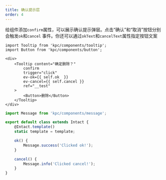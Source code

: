 ```yaml
---
title: 确认提示层
order: 4
---
```


给组件添加`confirm`属性，可以展示确认提示弹层。点击“确认”和“取消”按钮分别会触发`ok`和`cancel`
事件。你还可以通过`okText`和`cancelText`属性指定按钮文案

```vdt
import Tooltip from 'kpc/components/tooltip';
import Button from 'kpc/components/button';

<div>
    <Tooltip content="确定删除？"
        confirm
        trigger="click"
        ev-ok={{ self.ok  }}
        ev-cancel={{ self.cancel }}
        ref="__test"
    >
        <Button>删除</Button>
    </Tooltip>
</div>
```

```js
import Message from 'kpc/components/message';

export default class extends Intact {
    @Intact.template()
    static template = template;

    ok() {
        Message.success('Clicked ok!');
    }

    cancel() {
        Message.info('Clicked cancel!');
    }
}
```
